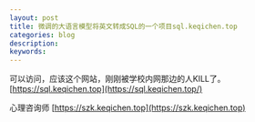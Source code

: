 ```yaml
---
layout: post
title: 微调的大语言模型将英文转成SQL的一个项目sql.keqichen.top
categories: blog
description:                                     
keywords: 
---
```

可以访问，应该这个网站，刚刚被学校内网那边的人KILL了。
[https://sql.keqichen.top](https://sql.keqichen.top/)

心理咨询师
[https://szk.keqichen.top](https://szk.keqichen.top)